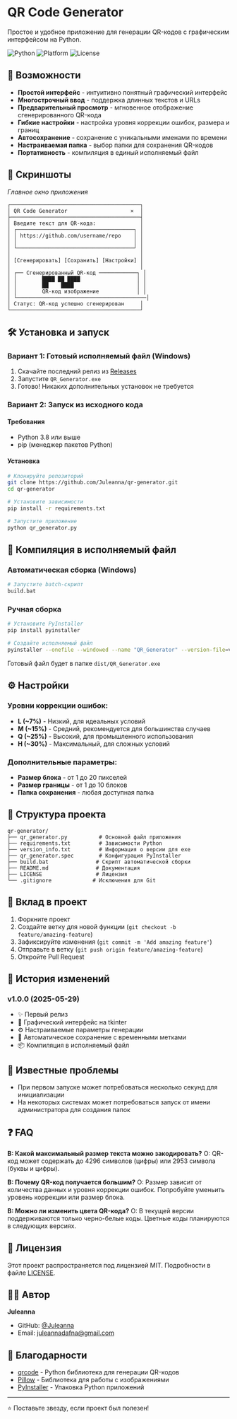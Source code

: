 # QR Code Generator

Простое и удобное приложение для генерации QR-кодов с графическим интерфейсом на Python.

![Python](https://img.shields.io/badge/python-v3.8+-blue.svg)
![Platform](https://img.shields.io/badge/platform-windows-lightgrey.svg)
![License](https://img.shields.io/badge/license-MIT-green.svg)

## 🚀 Возможности

- **Простой интерфейс** - интуитивно понятный графический интерфейс
- **Многострочный ввод** - поддержка длинных текстов и URLs
- **Предварительный просмотр** - мгновенное отображение сгенерированного QR-кода
- **Гибкие настройки** - настройка уровня коррекции ошибок, размера и границ
- **Автосохранение** - сохранение с уникальными именами по времени
- **Настраиваемая папка** - выбор папки для сохранения QR-кодов
- **Портативность** - компиляция в единый исполняемый файл

## 📸 Скриншоты

*Главное окно приложения*
```
┌─────────────────────────────────────────┐
│ QR Code Generator                    ×  │
├─────────────────────────────────────────┤
│ Введите текст для QR-кода:              │
│ ┌─────────────────────────────────────┐ │
│ │ https://github.com/username/repo    │ │
│ │                                     │ │
│ └─────────────────────────────────────┘ │
│                                         │
│ [Сгенерировать] [Сохранить] [Настройки] │
│                                         │
│ ┌── Сгенерированный QR-код ────────────┐ │
│ │        ████ ██ ████                  │ │
│ │        ██    ████                    │ │
│ │        QR-код изображение            │ │
│ └─────────────────────────────────────────│
│ Статус: QR-код успешно сгенерирован     │
└─────────────────────────────────────────┘
```

## 🛠 Установка и запуск

### Вариант 1: Готовый исполняемый файл (Windows)

1. Скачайте последний релиз из [Releases](https://github.com/Juleanna/qr-generator/releases)
2. Запустите `QR_Generator.exe`
3. Готово! Никаких дополнительных установок не требуется

### Вариант 2: Запуск из исходного кода

#### Требования
- Python 3.8 или выше
- pip (менеджер пакетов Python)

#### Установка
```bash
# Клонируйте репозиторий
git clone https://github.com/Juleanna/qr-generator.git
cd qr-generator

# Установите зависимости
pip install -r requirements.txt

# Запустите приложение
python qr_generator.py
```

## 🔧 Компиляция в исполняемый файл

### Автоматическая сборка (Windows)
```bash
# Запустите batch-скрипт
build.bat
```

### Ручная сборка
```bash
# Установите PyInstaller
pip install pyinstaller

# Создайте исполняемый файл
pyinstaller --onefile --windowed --name "QR_Generator" --version-file=version_info.txt qr_generator.py
```

Готовый файл будет в папке `dist/QR_Generator.exe`

## ⚙️ Настройки

### Уровни коррекции ошибок:
- **L (~7%)** - Низкий, для идеальных условий
- **M (~15%)** - Средний, рекомендуется для большинства случаев
- **Q (~25%)** - Высокий, для промышленного использования  
- **H (~30%)** - Максимальный, для сложных условий

### Дополнительные параметры:
- **Размер блока** - от 1 до 20 пикселей
- **Размер границы** - от 1 до 10 блоков
- **Папка сохранения** - любая доступная папка

## 📁 Структура проекта

```
qr-generator/
├── qr_generator.py          # Основной файл приложения
├── requirements.txt         # Зависимости Python
├── version_info.txt         # Информация о версии для exe
├── qr_generator.spec        # Конфигурация PyInstaller
├── build.bat               # Скрипт автоматической сборки
├── README.md               # Документация
├── LICENSE                 # Лицензия
└── .gitignore             # Исключения для Git
```

## 🤝 Вклад в проект

1. Форкните проект
2. Создайте ветку для новой функции (`git checkout -b feature/amazing-feature`)
3. Зафиксируйте изменения (`git commit -m 'Add amazing feature'`)
4. Отправьте в ветку (`git push origin feature/amazing-feature`)
5. Откройте Pull Request

## 📝 История изменений

### v1.0.0 (2025-05-29)
- ✨ Первый релиз
- 🎨 Графический интерфейс на tkinter
- ⚙️ Настраиваемые параметры генерации
- 💾 Автоматическое сохранение с временными метками
- 📦 Компиляция в исполняемый файл

## 🐛 Известные проблемы

- При первом запуске может потребоваться несколько секунд для инициализации
- На некоторых системах может потребоваться запуск от имени администратора для создания папок

## ❓ FAQ

**В: Какой максимальный размер текста можно закодировать?**
О: QR-код может содержать до 4296 символов (цифры) или 2953 символа (буквы и цифры).

**В: Почему QR-код получается большим?**
О: Размер зависит от количества данных и уровня коррекции ошибок. Попробуйте уменьить уровень коррекции или размер блока.

**В: Можно ли изменить цвета QR-кода?**
О: В текущей версии поддерживаются только черно-белые коды. Цветные коды планируются в следующих версиях.

## 📄 Лицензия

Этот проект распространяется под лицензией MIT. Подробности в файле [LICENSE](LICENSE).

## 👨‍💻 Автор

**Juleanna**
- GitHub: [@Juleanna](https://github.com/Juleanna)
- Email: juleannadafna@gmail.com

## 🙏 Благодарности

- [qrcode](https://github.com/lincolnloop/python-qrcode) - Python библиотека для генерации QR-кодов
- [Pillow](https://python-pillow.org/) - Библиотека для работы с изображениями
- [PyInstaller](https://pyinstaller.org/) - Упаковка Python приложений

---
⭐ Поставьте звезду, если проект был полезен!
